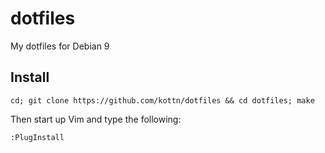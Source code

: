 # dotfiles
My dotfiles for Debian 9

## Install
```
cd; git clone https://github.com/kottn/dotfiles && cd dotfiles; make
```
Then start up Vim and type the following:
```
:PlugInstall
```
